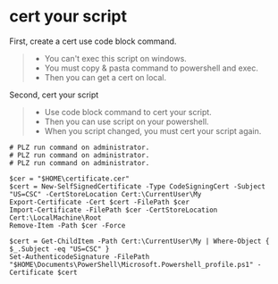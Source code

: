 # cert your script
First, create a cert use code block command.
> * You can't exec this script on windows.  
> * You must copy & pasta command to powershell and exec.  
> * Then you can get a cert on local.

Second, cert your script
> * Use code block command to cert your script.  
> * Then you can use script on your powershell.  
> * When you script changed, you must cert your script again.

```
# PLZ run command on administrator.
# PLZ run command on administrator.
# PLZ run command on administrator.

$cer = "$HOME\certificate.cer"
$cert = New-SelfSignedCertificate -Type CodeSigningCert -Subject "US=CSC" -CertStoreLocation Cert:\CurrentUser\My
Export-Certificate -Cert $cert -FilePath $cer
Import-Certificate -FilePath $cer -CertStoreLocation Cert:\LocalMachine\Root
Remove-Item -Path $cer -Force

$cert = Get-ChildItem -Path Cert:\CurrentUser\My | Where-Object { $_.Subject -eq "US=CSC" }  
Set-AuthenticodeSignature -FilePath "$HOME\Documents\PowerShell\Microsoft.Powershell_profile.ps1" -Certificate $cert
```
